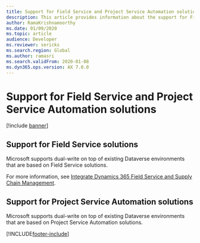 ```yaml
---
title: Support for Field Service and Project Service Automation solutions
description: This article provides information about the support for Field Service solutions and Project Service Automation solutions.
author: RamaKrishnamoorthy
ms.date: 01/09/2020
ms.topic: article
audience: Developer
ms.reviewer: sericks
ms.search.region: Global
ms.author: ramasri
ms.search.validFrom: 2020-01-08
ms.dyn365.ops.version: AX 7.0.0
---
```


# Support for Field Service and Project Service Automation solutions

[!include [banner](../../includes/banner.md)]







## Support for Field Service solutions

Microsoft supports dual-write on top of existing Dataverse environments that are based on Field Service solutions.

For more information, see [Integrate Dynamics 365 Field Service and Supply Chain Management](/dynamics365/field-service/supply-chain-field-service-integration).

## Support for Project Service Automation solutions

Microsoft supports dual-write on top of existing Dataverse environments that are based on Project Service Automation solutions.


[!INCLUDE[footer-include](../../../../includes/footer-banner.md)]
